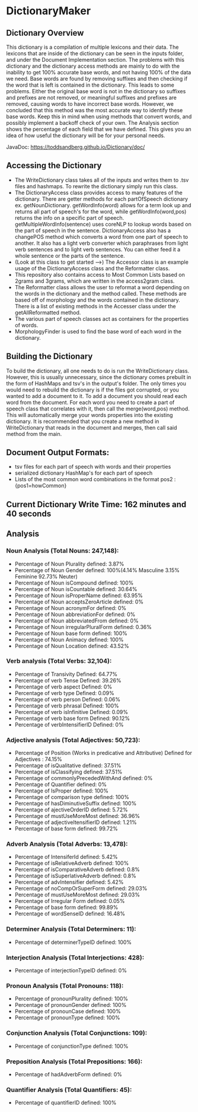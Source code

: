 # DictionaryMaker
## Dictionary Overview
 This dictionary is a compilation of multiple lexicons and their data. The lexicons that are inside of the dictionary can be seen in the inputs folder, and under the Document Implementation section. The problems with this dictionary and the dictionary access methods are mainly to do with the inability to get 100% accurate base words, and not having 100% of the data we need. Base words are found by removing suffixes and then checking if the word that is left is contained in the dictionary. This leads to some problems. Either the original base word is not in the dictionary so suffixes and prefixes are not removed, or meaningful suffixes and prefixes are removed, causing words to have incorrect base words. However, we concluded that this method was the most accurate way to identify these base words. Keep this in mind when using methods that convert words, and possibly implement a backoff check of your own. The Analysis section shows the percentage of each field that we have defined. This gives you an idea of how useful the dictionary will be for your personal needs.

 JavaDoc: https://toddsandberg.github.io/Dictionary/doc/
## Accessing the Dictionary
- The WriteDictionary class takes all of the inputs and writes them to .tsv files and hashmaps. To rewrite the dictionary simply run this class.
- The DictionaryAccess class provides access to many features of the dictionary. There are getter methods for each partOfSpeech dictionary ex. getNounDictionary. getWordInfo(word) allows for a term look up and returns all part of speech's for the word, while getWordInfo(word,pos) returns the info on a specific part of speech. getMultipleWordInfo(sentence) uses coreNLP to lookup words based on the part of speech in the sentence. DictionaryAccess also has a changePOS method which converts a word from one part of speech to another. It also has a light verb converter which paraphrases from light verb sentences and to light verb sentences. You can either feed it a whole sentence or the parts of the sentence.
- (Look at this class to get started -->) The Accessor class is an example usage of the DictionaryAccess class and the Reformatter class.
- This repository also contains access to Most Common Lists based on 2grams and 3grams, which are written in the access2gram class.
- The Reformatter class allows the user to reformat a word depending on the words in the dictionary and the method called. These methods are based off of morphology and the words contained in the dictionary. There is a list of existing methods in the Accesser class under the getAllReformatted method.
- The various part of speech classes act as containers for the properties of words.
- MorphologyFinder is used to find the base word of each word in the dictionary.
## Building the Dictionary
To build the dictionary, all one needs to do is run the WriteDictionary class. However, this is usually unnecessary, since the dictionary comes prebuilt in the form of HashMaps and tsv's in the output's folder. The only times you would need to rebuild the dictionary is if the files got corrupted, or you wanted to add a document to it. To add a document you should read each word from the document. For each word you need to create a part of speech class that correlates with it, then call the merge(word,pos) method. This will automatically merge your words properties into the existing dictionary. It is recommended that you create a new method in WriteDictionary that reads in the document and merges, then call said method from the main.
## Document Output Formats:
- tsv files for each part of speech with words and their properties
- serialized dictionary HashMap's for each part of speech
- Lists of the most common word combinations in the format pos2 : {pos1=howCommon}
## Current Dictionary Write Time: 162 minutes and 40 seconds
## Analysis
### Noun Analysis (Total Nouns: 247,148):
- Percentage of Noun Plurality defined: 3.87%
- Percentage of Noun Gender defined: 100%(4.14% Masculine 3.15% Feminine 92.73% Neuter)
- Percentage of Noun isCompound defined: 100%
- Percentage of Noun isCountable defined: 30.64%
- Percentage of Noun isProperName defined: 63.95%
- Percentage of Noun acceptsZeroArticle defined: 0%
- Percentage of Noun acronymFor defined: 0%
- Percentage of Noun abbreviationFor defined: 0%
- Percentage of Noun abbreviatedFrom defined: 0%
- Percentage of Noun irregularPluralForm defined: 0.36%
- Percentage of Noun base form defined: 100%
- Percentage of Noun Animacy defined: 100%
- Percentage of Noun Location defined: 43.52%
### Verb analysis (Total Verbs: 32,104):
- Percentage of Transivity Defined: 64.77%
- Percentage of verb Tense Defined: 39.26%
- Percentage of verb aspect Defined: 0%
- Percentage of verb type Defined: 0.09%
- Percentage of verb person Defined: 0.06%
- Percentage of verb phrasal Defined: 100%
- Percentage of verb isInfinitive Defined: 0.09%
- Percentage of verb base form Defined: 90.12%
- Percentage of verbIntensifierID Defined: 0%
### Adjective analysis (Total Adjectives: 50,723):
- Percentage of Position (Works in predicative and Attributive) Defined for Adjectives : 74.15%
- Percentage of isQualitative defined: 37.51%
- Percentage of isClassifying defined: 37.51%
- Percentage of commonlyPrecededWithAnd defined: 0%
- Percentage of Quantifier defined: 0%
- Percentage of IsProper defined: 100%
- Percentage of comparison type defined: 100%
- Percentage of hasDiminutiveSuffix defined: 100%
- Percentage of ajectiveOrderID defined: 5.72%
- Percentage of mustUseMoreMost defined: 36.96%
- Percentage of adjectiveItensifierID defined: 1.21%
- Percentage of base form defined: 99.72%
### Adverb Analysis (Total Adverbs: 13,478): 
- Percentage of IntensiferId defined: 5.42%
- Percentage of isRelativeAdverb defined: 100%
- Percentage of isComparativeAdverb defined: 0.8%
- Percentage of isSuperlativeAdverb defined: 0.8%
- Percentage of advIntensifier defined: 5.42%
- Percentage of noCompOrSuperForm defined: 29.03%
- Percentage of mustUseMoreMost defined: 29.03%
- Percentage of Irregular Form defined: 0.05%
- Percentage of base form defined: 99.89%
- Percentage of wordSenseID defined: 16.48%
### Determiner Analysis (Total Determiners: 11): 
- Percentage of determinerTypeID defined: 100%
### Interjection Analysis (Total Interjections: 428): 
- Percentage of interjectionTypeID defined: 0%
### Pronoun Analysis (Total Pronouns: 118): 
- Percentage of pronounPlurality defined: 100%
- Percentage of pronounGender defined: 100%
- Percentage of pronounCase defined: 100%
- Percentage of pronounType defined: 100%
### Conjunction Analysis (Total Conjunctions: 109): 
- Percentage of conjunctionType defined: 100%
### Preposition Analysis (Total Prepositions: 166): 
- Percentage of hadAdverbForm defined: 0%
### Quantifier Analysis (Total Quantifiers: 45): 
- Percentage of quantifierID defined: 100%
